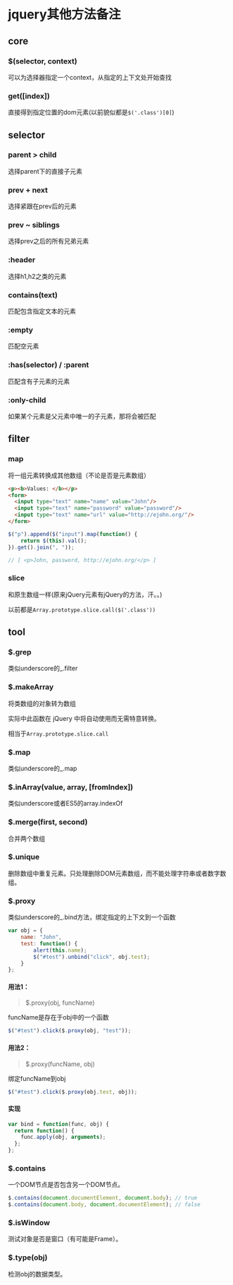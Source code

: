 # jquery其他方法备注

## core

### $(selector, context)

可以为选择器指定一个context，从指定的上下文处开始查找

### get([index])

直接得到指定位置的dom元素(以前貌似都是`$('.class')[0]`)

## selector

### parent > child

选择parent下的直接子元素

### prev + next

选择紧跟在prev后的元素

### prev ~ siblings

选择prev之后的所有兄弟元素

### :header

选择h1,h2之类的元素

### contains(text)

匹配包含指定文本的元素

### :empty

匹配空元素

### :has(selector) / :parent

匹配含有子元素的元素

### :only-child

如果某个元素是父元素中唯一的子元素，那将会被匹配

## filter

### map

将一组元素转换成其他数组（不论是否是元素数组）

```html
<p><b>Values: </b></p>
<form>
  <input type="text" name="name" value="John"/>
  <input type="text" name="password" value="password"/>
  <input type="text" name="url" value="http://ejohn.org/"/>
</form>
```

```javascript
$("p").append($("input").map(function() {
    return $(this).val();
}).get().join(", "));

// [ <p>John, password, http://ejohn.org/</p> ]
```

### slice

和原生数组一样(原来jQuery元素有jQuery的方法，汗。。)

以前都是`Array.prototype.slice.call($('.class'))`

## tool

### $.grep

类似underscore的_.filter

### $.makeArray

将类数组的对象转为数组

实际中此函数在 jQuery 中将自动使用而无需特意转换。

相当于`Array.prototype.slice.call`

### $.map

类似underscore的_.map

### $.inArray(value, array, [fromIndex])

类似underscore或者ES5的array.indexOf

### $.merge(first, second)

合并两个数组

### $.unique

删除数组中重复元素。只处理删除DOM元素数组，而不能处理字符串或者数字数组。

### $.proxy

类似underscore的_.bind方法，绑定指定的上下文到一个函数

```js
var obj = {
    name: "John",
    test: function() {
        alert(this.name);
        $("#test").unbind("click", obj.test);
    }
};
```

#### 用法1：

> $.proxy(obj, funcName)
  
funcName是存在于obj中的一个函数

```js
$("#test").click($.proxy(obj, "test"));
```

#### 用法2：

> $.proxy(funcName, obj)
  
绑定funcName到obj

```js
$("#test").click($.proxy(obj.test, obj));
```

#### 实现

```js
var bind = function(func, obj) {
  return function() {
    func.apply(obj, arguments);
  };
};
```

### $.contains

一个DOM节点是否包含另一个DOM节点。

```js
$.contains(document.documentElement, document.body); // true
$.contains(document.body, document.documentElement); // false
```

### $.isWindow

测试对象是否是窗口（有可能是Frame）。

### $.type(obj)

检测obj的数据类型。



